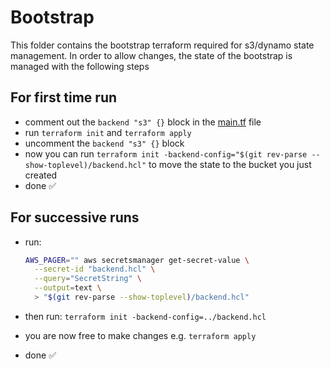 # Bootstrap

This folder contains the bootstrap terraform required for s3/dynamo state management.
In order to allow changes, the state of the bootstrap is managed with the following steps

## For first time run

- comment out the `backend "s3" {}` block in the [main.tf](./main.tf) file
- run `terraform init` and `terraform apply`
- uncomment the `backend "s3" {}` block
- now you can run `terraform init -backend-config="$(git rev-parse --show-toplevel)/backend.hcl"` to move the state to the bucket you just created
- done ✅

## For successive runs

- run:

    ```bash
    AWS_PAGER="" aws secretsmanager get-secret-value \
      --secret-id "backend.hcl" \
      --query="SecretString" \
      --output=text \
      > "$(git rev-parse --show-toplevel)/backend.hcl"
    ```

- then run: `terraform init -backend-config=../backend.hcl`
- you are now free to make changes e.g. `terraform apply`
- done ✅
